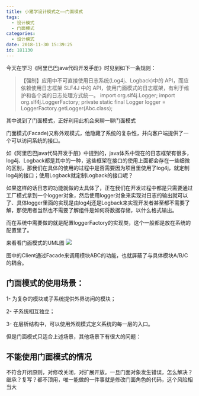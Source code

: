 ```yaml
---
title: 小猪学设计模式之——门面模式
tags:
  - 设计模式
  - 门面模式
categories:
  - 设计模式
date: 2018-11-30 15:39:25
id: 181130
---
```


今天在学习《阿里巴巴java代码开发手册》时见到如下一条规则：
>【强制】应用中不可直接使用日志系统(Log4j、Logback)中的 API，而应依赖使用日志框架
>SLF4J 中的 API，使用门面模式的日志框架，有利于维护和各个类的日志处理方式统一。 import org.slf4j.Logger;
>import org.slf4j.LoggerFactory;
>private static final Logger logger = LoggerFactory.getLogger(Abc.class);
 
其中说到了门面模式，正好利用此机会来聊一聊门面模式

<!-- more -->

门面模式(Facade)又称外观模式，他隐藏了系统的复杂性，并向客户端提供了一个可以访问系统的接口。

如《阿里巴巴java代码开发手册》中提到的，java体系中现在的日志框架有很多，log4j、Logback都是其中的一种，这些框架在接口的使用上面都会存在一些细微的区别，那我们在具体的使用的过程中是否需要因为项目里使用了log4j，就定制log4j的接口；使用Logback就定制Logback的接口呢？

如果这样的话日志的功能就做的太具体了，正在我们在开发过程中都是只需要通过工厂模式拿到一个logger对象，然后使用logger对象来实现对日志的输出就可以了、具体logger里面的实现是由log4j还是Logback来实现开发者甚至都不需要了解，那使用者当然也不需要了解组件是如何将数据存储，以什么格式输出。

而在系统中需要做的就是配置loggerFactory的实现类，这个一般都是放在系统的配置里了。

来看看门面模式的UML图
![](https://ws1.sinaimg.cn/large/006tNbRwly1fxq6ugco3lj30ii0bcq3a.jpg)

图中的Client通过Facade来调用模块ABC的功能，也就屏蔽了与具体模块A/B/C的耦合。


## 门面模式的使用场景：
1- 为复杂的模块或子系统提供外界访问的模块；

2- 子系统相互独立；

3- 在层析结构中，可以使用外观模式定义系统的每一层的入口。

但是门面模式只适合上述场景，其他场景下有很大的问题：

## 不能使用门面模式的情况

不符合开闭原则，对修改关闭，对扩展开放。一旦门面对象发生错误，怎么解决？继承？复写？都不顶用，唯一能做的一件事就是修改门面角色的代码，这个风险相当大
